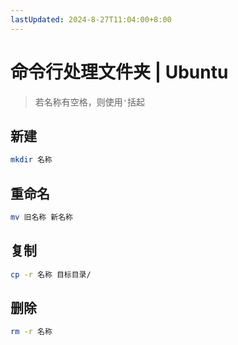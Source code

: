 ```yaml
---
lastUpdated: 2024-8-27T11:04:00+8:00
---
```


# 命令行处理文件夹 | Ubuntu

> 若名称有空格，则使用`'`括起

## 新建

```bash
mkdir 名称
```

## 重命名

```bash
mv 旧名称 新名称
```

## 复制

```bash
cp -r 名称 目标目录/
```

## 删除

```bash
rm -r 名称
```
